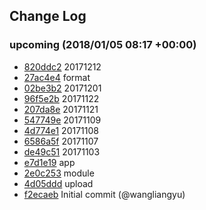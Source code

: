 ## Change Log

### upcoming (2018/01/05 08:17 +00:00)
- [820ddc2](https://github.com/wangliangyu/aqi/commit/820ddc298deca281d9a6b40739e9a4d0d461c303) 20171212
- [27ac4e4](https://github.com/wangliangyu/aqi/commit/27ac4e4099c031dd1e5096f86c58d4a76ef47d01) format
- [02be3b2](https://github.com/wangliangyu/aqi/commit/02be3b26a683b4b999e874c7534b88c57b9d0c21) 20171201
- [96f5e2b](https://github.com/wangliangyu/aqi/commit/96f5e2bd4920eaab2a4dfdff9298d2cbd341b740) 20171122
- [207da8e](https://github.com/wangliangyu/aqi/commit/207da8ee3df0dbc03af8d5e6221c1991cafa8327) 20171121
- [547749e](https://github.com/wangliangyu/aqi/commit/547749e821f7e96c8272f91e5d002c9a0bede0c3) 20171109
- [4d774e1](https://github.com/wangliangyu/aqi/commit/4d774e12db7c15e863df0a73b0c9ff2c8b76ed67) 20171108
- [6586a5f](https://github.com/wangliangyu/aqi/commit/6586a5f7bab09b2cba87a89942d08484418bc8f3) 20171107
- [de49c51](https://github.com/wangliangyu/aqi/commit/de49c5190fc299a2d2ca5fb4c2692a442c7f3307) 20171103
- [e7d1e19](https://github.com/wangliangyu/aqi/commit/e7d1e194452ba450e9601e012ea145b7b3bfb64a) app
- [2e0c253](https://github.com/wangliangyu/aqi/commit/2e0c25307bef317988095b0b8a5c089b6d981855) module
- [4d05ddd](https://github.com/wangliangyu/aqi/commit/4d05ddda118002bd04970e5cfad3c3281194d7c0) upload
- [f2ecaeb](https://github.com/wangliangyu/aqi/commit/f2ecaebac1d630c089fa571afff5ad71b23d5548) Initial commit (@wangliangyu)